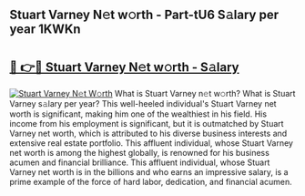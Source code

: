 ## Stuart Varney N𝚎t w𝚘rth - Part-tU6 S𝚊lary per year 1KWKn

# <h2><a href="http://gc5774n.nevu.top/?p=Stuart+Varney">🔗 👉🔴 Stuart Varney N𝚎t w𝚘rth - S𝚊lary</a></h2>

[![Stuart Varney N𝚎t W𝚘rth](https://i.imgur.com/Oavwk0R.jpeg)](http://gc5774n.nevu.top/?p=Stuart+Varney)
What is Stuart Varney n𝚎t w𝚘rth? What is Stuart Varney s𝚊lary per year?
This well-heeled individual's Stuart Varney net worth is significant, making him one of the wealthiest in his field. His income from his employment is significant, but it is outmatched by Stuart Varney net worth, which is attributed to his diverse business interests and extensive real estate portfolio. This affluent individual, whose Stuart Varney net worth is among the highest globally, is renowned for his business acumen and financial brilliance. This affluent individual, whose Stuart Varney net worth is in the billions and who earns an impressive salary, is a prime example of the force of hard labor, dedication, and financial acumen.
